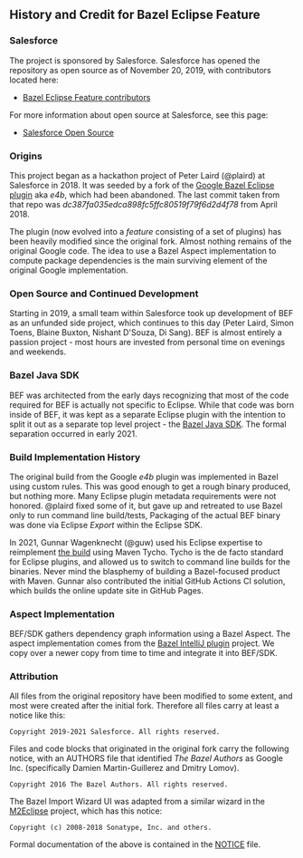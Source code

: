 ## History and Credit for Bazel Eclipse Feature

### Salesforce

The project is sponsored by Salesforce.
Salesforce has opened the repository as open source as of November 20, 2019, with contributors located here:

- [Bazel Eclipse Feature contributors](https://github.com/salesforce/bazel-eclipse/settings/collaboration)

For more information about open source at Salesforce, see this page:

- [Salesforce Open Source](https://opensource.salesforce.com/)

### Origins

This project began as a hackathon project of Peter Laird (@plaird) at Salesforce in 2018.
It was seeded by a fork of the [Google Bazel Eclipse plugin](https://github.com/bazelbuild/eclipse)
  aka *e4b*, which had been abandoned.
The last commit taken from that repo was *dc387fa035edca898fc5ffc80519f79f6d2d4f78* from April 2018.

The plugin (now evolved into a *feature* consisting of a set of plugins) has been heavily modified since the original fork.
Almost nothing remains of the original Google code.
The idea to use a Bazel Aspect implementation to compute package dependencies is the main surviving element
  of the original Google implementation.

### Open Source and Continued Development

Starting in 2019, a small team within Salesforce took up development of BEF as an unfunded side project,
  which continues to this day (Peter Laird, Simon Toens, Blaine Buxton, Nishant D'Souza, Di Sang).
BEF is almost entirely a passion project - most hours are invested from personal time on evenings and weekends.

### Bazel Java SDK

BEF was architected from the early days recognizing that most of the code required for BEF is actually not
  specific to Eclipse.
While that code was born inside of BEF, it was kept as a separate Eclipse plugin with the intention to split
  it out as a separate top level project - the [Bazel Java SDK](dev/bazeljavasdk.md).
The formal separation occurred in early 2021.

### Build Implementation History

The original build from the Google *e4b* plugin was implemented in Bazel using custom rules.
This was good enough to get a rough binary produced, but nothing more.
Many Eclipse plugin metadata requirements were not honored.
@plaird fixed some of it, but gave up and retreated to use Bazel only to run command line build/tests,
Packaging of the actual BEF binary was done via Eclipse *Export* within the Eclipse SDK.

In 2021, Gunnar Wagenknecht (@guw) used his Eclipse expertise to reimplement [the build](dev/thebuild.md)
  using Maven Tycho.
Tycho is the de facto standard for Eclipse plugins, and allowed us to switch to command line builds
  for the binaries.
Never mind the blasphemy of building a Bazel-focused product with Maven.
Gunnar also contributed the initial GitHub Actions CI solution, which builds the online update site
  in GitHub Pages.

### Aspect Implementation

BEF/SDK gathers dependency graph information using a Bazel Aspect.
The aspect implementation comes from the [Bazel IntelliJ plugin](https://github.com/bazelbuild/intellij) project.
We copy over a newer copy from time to time and integrate it into BEF/SDK.

### Attribution

All files from the original repository have been modified to some extent, and most were created after the initial fork.
Therefore all files carry at least a notice like this:
```
Copyright 2019-2021 Salesforce. All rights reserved.
```

Files and code blocks that originated in the original fork carry the following notice, with an AUTHORS file that
  identified *The Bazel Authors* as Google Inc.
  (specifically Damien Martin-Guillerez and Dmitry Lomov).
```
Copyright 2016 The Bazel Authors. All rights reserved.
```

The Bazel Import Wizard UI was adapted from a similar wizard in the [M2Eclipse](https://www.eclipse.org/m2e/) project,
  which has this notice:
```
Copyright (c) 2008-2018 Sonatype, Inc. and others.
```

Formal documentation of the above is contained in the [NOTICE](../NOTICE) file.
